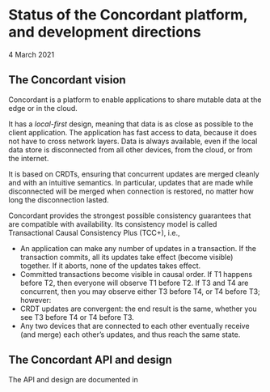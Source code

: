 # Status of the Concordant platform, and development directions

4 March 2021

## The Concordant vision

Concordant is a platform to enable applications to share mutable data at the edge or in the cloud.  

It has a *local-first* design, meaning that data is as close as possible to the client application.  The application has fast access to data, because it does not have to cross network layers. Data is always available, even if the local data store is disconnected from all other devices, from the cloud, or from the internet.  

It is based on CRDTs, ensuring that concurrent updates are merged cleanly and with an intuitive semantics.  In particular, updates that are made while disconnected will be merged when connection is restored, no matter how long the disconnection lasted.

Concordant provides the strongest possible consistency guarantees that are compatible with availability.   Its consistency model is called Transactional Causal Consistency Plus (TCC+), i.e.,

-   An application can make any number of updates in a transaction.  If the transaction commits, all its updates take effect (become visible) together.  If it aborts, none of the updates takes effect.
-   Committed transactions become visible in causal order.  If T1 happens before T2, then everyone will observe T1 before T2.  If T3 and T4 are concurrent, then you may observe either T3 before T4, or T4 before T3; however:
-   CRDT updates are convergent: the end result is the same, whether you see T3 before T4 or T4 before T3.
-   Any two devices that are connected to each other eventually receive (and merge) each other’s updates, and thus reach the same state.

## The Concordant API and design

The API and design are documented in 